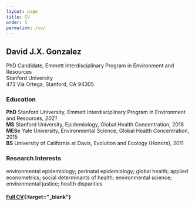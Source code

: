 ```yaml
---
layout: page
title: CV
order: 5
permalink: /cv/
---
```


## David J.X. Gonzalez

PhD Candidate, Emmett Interdisciplinary Program in Environment and Resources
<br />Stanford University
<br />473 Via Ortega, Stanford, CA 94305

### Education

**PhD** Stanford University, Emmett Interdisciplinary Program in Environment and Resources, *2021*
<br />**MS** Stanford University, Epidemiology, Global Health Concentration, 2018
<br />**MESc** Yale University, Environmental Science, Global Health Concentration, 2015
<br />**BS** University of California at Davis, Evolution and Ecology (Honors), 2011

### Research Interests

environmental epidemiology; perinatal epidemiology; global health; applied econometrics; social determinants of health; environmental science; environmental justice; health disparities


#### [Full CV](https://djxgonzalez.github.io/cv.pdf){:target="_blank"}
